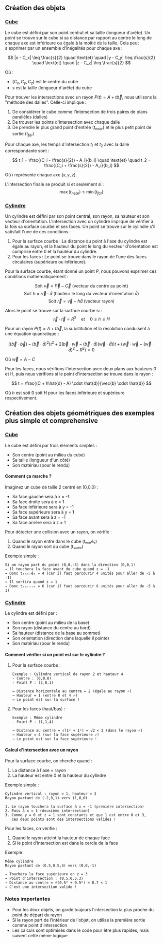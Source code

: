 ## Création des objets

### [Cube](./src/geometry/objects/cube.rs)

Le cube est défini par son point central et sa taille (longueur d'arête). Un point se trouve sur le cube si sa distance par rapport au centre le long de chaque axe est inférieure ou égale à la moitié de la taille. Cela peut s'exprimer par un ensemble d'inégalités pour chaque axe :

$$
|x - C_x| \leq \frac{s}{2} \quad \text{et} \quad |y - C_y| \leq \frac{s}{2} \quad \text{et} \quad |z - C_z| \leq \frac{s}{2}
$$

Où :
- $(C_x, C_y, C_z)$ est le centre du cube
- $s$ est la taille (longueur d'arête) du cube

Pour trouver les intersections avec un rayon $P(t) = A + t\vec{b}$, nous utilisons la "méthode des dalles". Celle-ci implique :

1. De considérer le cube comme l'intersection de trois paires de plans parallèles (dalles)
2. De trouver les points d'intersection avec chaque dalle
3. De prendre le plus grand point d'entrée ($t_{near}$) et le plus petit point de sortie ($t_{far}$)

Pour chaque axe, les temps d'intersection $t_1$ et $t_2$ avec la dalle correspondante sont :

$$
t_1 = \frac{(C_i - \frac{s}{2}) - A_i}{b_i} \quad \text{et} \quad t_2 = \frac{(C_i + \frac{s}{2}) - A_i}{b_i}
$$

Où $i$ représente chaque axe $(x, y, z)$.

L'intersection finale se produit si et seulement si :
$$
\max(t_{near}) \leq \min(t_{far})
$$

### [Cylindre](./src/geometry/objects/cylinder.rs)

Un cylindre est défini par son point central, son rayon, sa hauteur et son vecteur d'orientation. L'intersection avec un cylindre implique de vérifier à la fois sa surface courbe et ses faces. Un point se trouve sur le cylindre s'il satisfait l'une de ces conditions :

1. Pour la surface courbe : La distance du point à l'axe du cylindre est égale au rayon, et la hauteur du point le long du vecteur d'orientation est comprise entre 0 et la hauteur du cylindre.
2. Pour les faces : Le point se trouve dans le rayon de l'une des faces circulaires (supérieure ou inférieure).

Pour la surface courbe, étant donné un point $P$, nous pouvons exprimer ces conditions mathématiquement :

$$
\text{Soit } \vec{v} = \vec{P} - \vec{C} \text{ (vecteur du centre au point)}
$$
$$
\text{Soit } h = \vec{v} \cdot \hat{d} \text{ (hauteur le long du vecteur d'orientation } \hat{d}\text{)}
$$
$$
\text{Soit } \vec{r} = \vec{v} - h\hat{d} \text{ (vecteur rayon)}
$$

Alors le point se trouve sur la surface courbe si :
$$
\vec{r} \cdot \vec{r} = R^2 \quad \text{et} \quad 0 \leq h \leq H
$$

Pour un rayon $P(t) = A + t\vec{b}$, la substitution et la résolution conduisent à une équation quadratique :

$$
((\vec{b} \cdot \vec{b}) - (\vec{b} \cdot \hat{d})^2)t^2 + 2(\vec{b} \cdot \vec{w} - (\vec{b} \cdot \hat{d})(\vec{w} \cdot \hat{d}))t + (\vec{w} \cdot \vec{w} - (\vec{w} \cdot \hat{d})^2 - R^2) = 0
$$

Où $\vec{w} = A - C$

Pour les faces, nous vérifions l'intersection avec deux plans aux hauteurs 0 et H, puis nous vérifions si le point d'intersection se trouve dans le rayon :

$$
t = \frac{(C + h\hat{d} - A) \cdot \hat{d}}{\vec{b} \cdot \hat{d}}
$$

Où $h$ est soit 0 soit H pour les faces inférieure et supérieure respectivement.





## Création des objets géométriques des exemples plus simple et comprehensive

### [Cube](./src/geometry/objects/cube.rs)

Le cube est défini par trois éléments simples :
- Son centre (point au milieu du cube)
- Sa taille (longueur d'un côté)
- Son matériau (pour le rendu)

#### Comment ça marche ?

Imaginez un cube de taille 2 centré en (0,0,0) :
- Sa face gauche sera à x = -1
- Sa face droite sera à x = 1
- Sa face inférieure sera à y = -1
- Sa face supérieure sera à y = 1
- Sa face avant sera à z = -1
- Sa face arrière sera à z = 1

Pour détecter une collision avec un rayon, on vérifie :
1. Quand le rayon entre dans le cube (tₑₙₜᵣéₑ)
2. Quand le rayon sort du cube (tₛₒᵣₜᵢₑ)

Exemple simple :
```
Si un rayon part du point (0,0,-5) dans la direction (0,0,1)
→ Il touchera la face avant du cube quand z = -1
→ Donc tₑₙₜᵣéₑ = 4 (car il faut parcourir 4 unités pour aller de -5 à -1)
→ Il sortira quand z = 1
→ Donc tₛₒᵣₜᵢₑ = 6 (car il faut parcourir 6 unités pour aller de -5 à 1)
```

### [Cylindre](./src/geometry/objects/cylinder.rs)

Le cylindre est défini par :
- Son centre (point au milieu de la base)
- Son rayon (distance du centre au bord)
- Sa hauteur (distance de la base au sommet)
- Son orientation (direction dans laquelle il pointe)
- Son matériau (pour le rendu)

#### Comment vérifier si un point est sur le cylindre ?

1. Pour la surface courbe :
   ```
   Exemple : Cylindre vertical de rayon 2 et hauteur 4
   - Centre : (0,0,0)
   - Point P : (2,0,1)
   
   → Distance horizontale au centre = 2 (égale au rayon ✓)
   → Hauteur = 1 (entre 0 et 4 ✓)
   → Le point est sur la surface !
   ```

2. Pour les faces (haut/bas) :
   ```
   Exemple : Même cylindre
   - Point P : (1,1,4)
   
   → Distance au centre = √(1² + 1²) = √2 < 2 (dans le rayon ✓)
   → Hauteur = 4 (sur la face supérieure ✓)
   → Le point est sur la face supérieure !
   ```

#### Calcul d'intersection avec un rayon

Pour la surface courbe, on cherche quand :
1. La distance à l'axe = rayon
2. La hauteur est entre 0 et la hauteur du cylindre

Exemple simple :
```
Cylindre vertical : rayon = 1, hauteur = 3
Rayon partant de (-2,0,1) vers (1,0,0)

1. Le rayon touchera la surface à x = -1 (première intersection)
2. Puis à x = 1 (deuxième intersection)
3. Comme y = 0 et z = 1 sont constants et que 1 est entre 0 et 3,
   ces deux points sont des intersections valides !
```

Pour les faces, on vérifie :
1. Quand le rayon atteint la hauteur de chaque face
2. Si le point d'intersection est dans le cercle de la face

Exemple :
```
Même cylindre
Rayon partant de (0.5,0.5,4) vers (0,0,-1)

→ Touchera la face supérieure en z = 3
→ Point d'intersection : (0.5,0.5,3)
→ Distance au centre = √(0.5² + 0.5²) ≈ 0.7 < 1
→ C'est une intersection valide !
```

### Notes importantes

- Pour les deux objets, on garde toujours l'intersection la plus proche du point de départ du rayon
- Si le rayon part de l'intérieur de l'objet, on utilise la première sortie comme point d'intersection
- Les calculs sont optimisés dans le code pour être plus rapides, mais suivent cette même logique